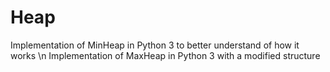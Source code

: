 # Heap
Implementation of MinHeap in Python 3 to better understand of how it works \n
Implementation of MaxHeap in Python 3 with a modified structure

